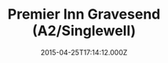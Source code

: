 ---
date: 2015-04-25T17:14:12.000Z
title: Premier Inn Gravesend (A2/Singlewell)
latitude: 51.41089392142218
longitude: 0.37757527587652906
category: checkin
---